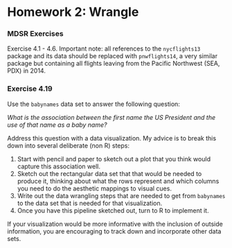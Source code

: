 Homework 2: Wrangle
================

### MDSR Exercises

Exercise 4.1 - 4.6. Important note: all references to the `nycflights13` package and its data should be replaced with `pnwflights14`, a very similar package but containing all flights leaving from the Pacific Northwest (SEA, PDX) in 2014.

### Exercise 4.19

Use the `babynames` data set to answer the following question:

*What is the association between the first name the US President and the use of that name as a baby name?*

Address this question with a data visualization. My advice is to break this down into several deliberate (non R) steps:

1.  Start with pencil and paper to sketch out a plot that you think would capture this association well.
2.  Sketch out the rectangular data set that that would be needed to produce it, thinking about what the rows represent and which columns you need to do the aesthetic mappings to visual cues.
3.  Write out the data wrangling steps that are needed to get from `babynames` to the data set that is needed for that visualization.
4.  Once you have this pipeline sketched out, turn to R to implement it.

If your visualization would be more informative with the inclusion of outside information, you are encouraging to track down and incorporate other data sets.
